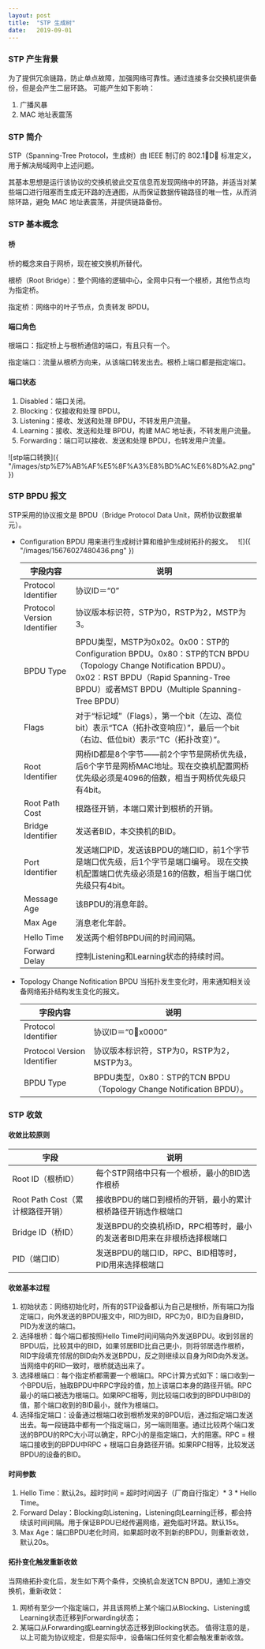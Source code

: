 ```yaml
---
layout: post
title:  "STP 生成树"
date:   2019-09-01
---
```


### STP 产生背景

为了提供冗余链路，防止单点故障，加强网络可靠性。通过连接多台交换机提供备份，但是会产生二层环路。
可能产生如下影响：
1. 广播风暴
2. MAC 地址表震荡

### STP 简介

STP（Spanning-Tree Protocol，生成树）由 IEEE 制订的 802.1D 标准定义，用于解决局域网中上述问题。

其基本思想是运行该协议的交换机彼此交互信息而发现网络中的环路，并适当对某些端口进行阻塞而生成无环路的连通图，从而保证数据传输路径的唯一性，从而消除环路，避免 MAC 地址表震荡，并提供链路备份。

### STP 基本概念

#### 桥

桥的概念来自于网桥，现在被交换机所替代。

根桥（Root Bridge）：整个网络的逻辑中心，全网中只有一个根桥，其他节点均为指定桥。

指定桥：网络中的叶子节点，负责转发 BPDU。

#### 端口角色

根端口：指定桥上与根桥通信的端口，有且只有一个。

指定端口：流量从根桥方向来，从该端口转发出去。根桥上端口都是指定端口。

#### 端口状态

1. Disabled：端口关闭。
2. Blocking：仅接收和处理 BPDU。
3. Listening：接收、发送和处理 BPDU，不转发用户流量。
4. Learning：接收、发送和处理 BPDU，构建 MAC 地址表，不转发用户流量。
5. Forwarding：端口可以接收、发送和处理 BPDU，也转发用户流量。

![stp端口转换]({ "/images/stp%E7%AB%AF%E5%8F%A3%E8%BD%AC%E6%8D%A2.png" })

### STP BPDU 报文

STP采用的协议报文是 BPDU（Bridge Protocol Data Unit，网桥协议数据单元）。

- Configuration BPDU 用来进行生成树计算和维护生成树拓扑的报文。
     ![]({ "/images/15676027480436.png" })
    
    | 字段内容 | 说明 |
    | --- | --- |
    | Protocol Identifier | 协议ID＝“0” |
    | Protocol Version Identifier | 协议版本标识符，STP为0，RSTP为2，MSTP为3。 |
    | BPDU Type | BPDU类型，MSTP为0x02。0x00：STP的Configuration BPDU。0x80：STP的TCN BPDU（Topology Change Notification BPDU）。0x02：RST BPDU（Rapid Spanning-Tree BPDU）或者MST BPDU（Multiple Spanning-Tree BPDU） |
    | Flags | 对于“标记域”（Flags），第一个bit（左边、高位bit）表示“TCA（拓扑改变响应）”，最后一个bit（右边、低位bit）表示“TC（拓扑改变）”。 |
    | Root Identifier | 网桥ID都是8个字节——前2个字节是网桥优先级，后6个字节是网桥MAC地址。现在交换机配置网桥优先级必须是4096的倍数，相当于网桥优先级只有4bit。 |
    | Root Path Cost | 根路径开销，本端口累计到根桥的开销。 |
    | Bridge Identifier | 发送者BID，本交换机的BID。 |
    | Port Identifier | 发送端口PID，发送该BPDU的端口ID，前1个字节是端口优先级，后1个字节是端口编号。 现在交换机配置端口优先级必须是16的倍数，相当于端口优先级只有4bit。|
    | Message Age | 该BPDU的消息年龄。 |
    | Max Age | 消息老化年龄。 |
    | Hello Time | 发送两个相邻BPDU间的时间间隔。 |
    | Forward Delay | 控制Listening和Learning状态的持续时间。 |


- Topology Change Nofitication BPDU
  当拓扑发生变化时，用来通知相关设备网络拓扑结构发生变化的报文。
 
  | 字段内容 | 说明 |
  | --- | --- |
  | Protocol Identifier | 协议ID＝“0x0000” |
  | Protocol Version Identifier | 协议版本标识符，STP为0，RSTP为2，MSTP为3。 |
  | BPDU Type | BPDU类型，0x80：STP的TCN BPDU（Topology Change Notification BPDU）。 |

### STP 收敛

#### 收敛比较原则

| 字段 | 说明 |
| --- | --- |
| Root ID（根桥ID） | 每个STP网络中只有一个根桥，最小的BID选作根桥  |
| Root Path Cost（累计根路径开销） | 接收BPDU的端口到根桥的开销，最小的累计根桥路径开销选作根端口 |
| Bridge ID（桥ID） | 发送BPDU的交换机桥ID，RPC相等时，最小的发送者BID用来在非根桥选择根端口 |
| PID（端口ID） | 发送BPDU的端口ID，RPC、BID相等时，PID用来选择根端口  |

#### 收敛基本过程

1. 初始状态：网络初始化时，所有的STP设备都认为自己是根桥，所有端口为指定端口，向外发送的BPDU报文中，RID为BID，RPC为0，BID为自身BID，PID为发送的端口。
2. 选择根桥：每个端口都按照Hello Time时间间隔向外发送BPDU。收到邻居的BPDU后，比较其中的BID，如果邻居BID比自己更小，则将邻居选作根桥，RID字段填充邻居的BID向外发送BPDU，反之则继续以自身为RID向外发送。当网络中的RID一致时，根桥就选出来了。
3. 选择根端口：每个指定桥都需要一个根端口。RPC计算方式如下：端口收到一个BPDU后，抽取BPDU中RPC字段的值，加上该端口本身的路径开销。RPC最小的端口被选为根端口。如果RPC相等，则比较端口收到的BPDU中BID的值，那个端口收到的BID最小，就作为根端口。
4. 选择指定端口：设备通过根端口收到根桥发来的BPDU后，通过指定端口发送出去。每一段链路中都有一个指定端口，另一端则阻塞。通过比较两个端口发送的BPDU的RPC大小可以确定，RPC小的是指定端口，大的阻塞。RPC = 根端口接收到的BPDU中RPC + 根端口自身路径开销。如果RPC相等，比较发送BPDU的设备的BID。

#### 时间参数

1. Hello Time：默认2s。超时时间 = 超时时间因子（厂商自行指定）* 3 * Hello Time。
2. Forward Delay：Blocking向Listening，Listening向Learning迁移，都会持续该时间间隔。用于保证BPDU已经传遍网络，避免临时环路。默认15s。
3. Max Age：端口BPDU老化时间，如果超时收不到新的BPDU，则重新收敛，默认20s。

#### 拓扑变化触发重新收敛

当网络拓扑变化后，发生如下两个条件，交换机会发送TCN BPDU，通知上游交换机，重新收敛：
1. 网桥有至少一个指定端口，并且该网桥上某个端口从Blocking、Listening或Learning状态迁移到Forwarding状态；
2. 某端口从Forwarding或Learning状态迁移到Blocking状态。
值得注意的是，以上可能为协议规定，但是实际中，设备端口任何变化都会触发重新收敛。

